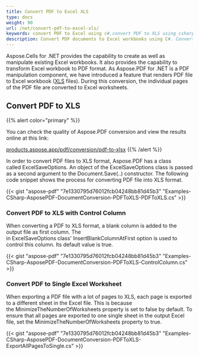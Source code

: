 ```yaml
---
title: Convert PDF to Excel XLS
type: docs
weight: 90
url: /net/convert-pdf-to-excel-xls/
keywords: convert PDF to Excel using c#,convert PDF to XLS using csharp,convert PDF to XLSX using csharp,export table from PDF to Excel in csharp
description: Convert PDF documents to Excel workbooks using C#. Convert PDF to XLS or PDF to XLSX and export tabular data from PDF to Excel using C# or VB.NET.
---
```




Aspose.Cells for .NET provides the capability to create as well as manipulate existing Excel workbooks. It also provides the capability to transform Excel workbook to PDF format. As Aspose.PDF for .NET is a PDF manipulation component, we have introduced a feature that renders PDF file to Excel workbook ([XLS](https://wiki.fileformat.com/spreadsheet/xls/) files). During this conversion, the individual pages of the PDF file are converted to Excel worksheets.
## **Convert PDF to XLS**
{{% alert color="primary" %}} 

You can check the quality of Aspose.PDF conversion and view the results online at this link:

[products.aspose.app/pdf/conversion/pdf-to-xlsx](https://products.aspose.app/pdf/conversion/pdf-to-xlsx) {{% /alert %}} 

In order to convert PDF files to XLS format, Aspose.PDF has a class called ExcelSaveOptions. An object of the ExcelSaveOptions class is passed as a second argument to the Document.Save(..) constructor. The following code snippet shows the process for converting PDF file into XLS format.

{{< gist "aspose-pdf" "7e1330795d76012fcb04248bb81d45b3" "Examples-CSharp-AsposePDF-DocumentConversion-PDFToXLS-PDFToXLS.cs" >}}
### **Convert PDF to XLS with Control Column**
When converting a PDF to XLS format, a blank column is added to the output file as first column. The in ExcelSaveOptions class' InsertBlankColumnAtFirst option is used to control this column. Its default value is true.

{{< gist "aspose-pdf" "7e1330795d76012fcb04248bb81d45b3" "Examples-CSharp-AsposePDF-DocumentConversion-PDFToXLS-ControlColumn.cs" >}}
### **Convert PDF to Single Excel Worksheet**
When exporting a PDF file with a lot of pages to XLS, each page is exported to a different sheet in the Excel file. This is because the MinimizeTheNumberOfWorksheets property is set to false by default. To ensure that all pages are exported to one single sheet in the output Excel file, set the MinimizeTheNumberOfWorksheets property to true.

{{< gist "aspose-pdf" "7e1330795d76012fcb04248bb81d45b3" "Examples-CSharp-AsposePDF-DocumentConversion-PDFToXLS-ExportAllPagesToSingle.cs" >}}
